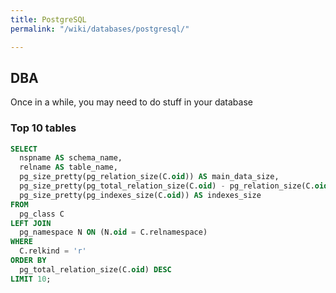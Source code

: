 ```yaml
---
title: PostgreSQL
permalink: "/wiki/databases/postgresql/"

---
```

## DBA

Once in a while, you may need to do stuff in your database
    
### Top 10 tables
```sql
SELECT
  nspname AS schema_name,
  relname AS table_name,
  pg_size_pretty(pg_relation_size(C.oid)) AS main_data_size,
  pg_size_pretty(pg_total_relation_size(C.oid) - pg_relation_size(C.oid)) AS external_objects_size,
  pg_size_pretty(pg_indexes_size(C.oid)) AS indexes_size
FROM
  pg_class C
LEFT JOIN
  pg_namespace N ON (N.oid = C.relnamespace)
WHERE
  C.relkind = 'r'
ORDER BY
  pg_total_relation_size(C.oid) DESC
LIMIT 10;
```